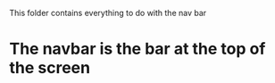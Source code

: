 This folder contains everything to do with the nav bar

# The navbar is the bar at the top of the screen